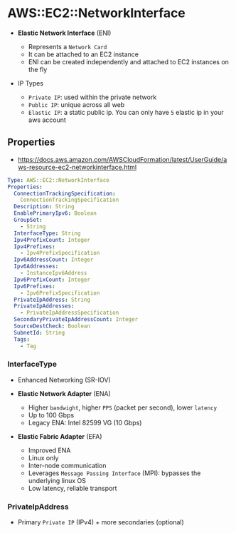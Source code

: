 # AWS::EC2::NetworkInterface

- **Elastic Network Interface** (ENI)
  - Represents a `Network Card`
  - It can be attached to an EC2 instance
  - ENI can be created independently and attached to EC2 instances on the fly

- IP Types
  - `Private IP`: used within the private network
  - `Public IP`: unique across all web
  - `Elastic IP`: a static public ip. You can only have `5` elastic ip in your aws account

## Properties

- <https://docs.aws.amazon.com/AWSCloudFormation/latest/UserGuide/aws-resource-ec2-networkinterface.html>

```yaml
Type: AWS::EC2::NetworkInterface
Properties:
  ConnectionTrackingSpecification:
    ConnectionTrackingSpecification
  Description: String
  EnablePrimaryIpv6: Boolean
  GroupSet:
    - String
  InterfaceType: String
  Ipv4PrefixCount: Integer
  Ipv4Prefixes:
    - Ipv4PrefixSpecification
  Ipv6AddressCount: Integer
  Ipv6Addresses:
    - InstanceIpv6Address
  Ipv6PrefixCount: Integer
  Ipv6Prefixes:
    - Ipv6PrefixSpecification
  PrivateIpAddress: String
  PrivateIpAddresses:
    - PrivateIpAddressSpecification
  SecondaryPrivateIpAddressCount: Integer
  SourceDestCheck: Boolean
  SubnetId: String
  Tags:
    - Tag
```

### InterfaceType

- Enhanced Networking (SR-IOV)

- **Elastic Network Adapter** (ENA)
  - Higher `bandwight`, higher `PPS` (packet per second), lower `latency`
  - Up to 100 Gbps
  - Legacy ENA: Intel 82599 VG (10 Gbps)

- **Elastic Fabric Adapter** (EFA)
  - Improved ENA
  - Linux only
  - Inter-node communication
  - Leverages `Message Passing Interface` (MPI): bypasses the underlying linux OS
  - Low latency, reliable transport

### PrivateIpAddress

- Primary `Private IP` (IPv4) + more secondaries (optional)
